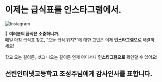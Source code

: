 # 이제는 급식표를 인스타그램에서.
![Instagram](https://img.shields.io/badge/Instagram-%23E4405F.svg?style=for-the-badge&logo=Instagram&logoColor=white)

🍱 **여러분의 급식은 소중하니까.** </br>
매일 아침 급식표 찾고, "오늘 급식 뭐지?"에 대한 고민은 이제 **인스타그램으로** 해결하세요!
</br></br>
학교 오는 길이든, 씻고 나오는 길이든 언제 어디서나 **인스타그램으로** 확인할 수 있어요!

## 선린인터넷고등학고 조성주님에게 감사인사를 표합니다.
